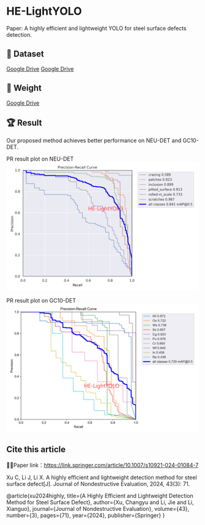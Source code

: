 # HE-LightYOLO   
Paper: A highly efficient and lightweight YOLO for steel surface defects detection.

## :open_file_folder: Dataset
[Google Drive](https://drive.google.com/drive/folders/1il-h-ijcIpq4LUIcwOvegy7BqeBCabf9?usp=drive_link)
[Google Drive](https://drive.google.com/drive/folders/1A0UFpEhH_Wa98OvncSeX5IXnuCNOyF-J?usp=drive_link)

## :open_file_folder: Weight
[Google Drive](https://drive.google.com/drive/folders/1D2u82IgJvb5dgvbWSDDkixV1URJBTvRZ?usp=drive_link)

## :trophy: Result
Our proposed method achieves better performance on NEU-DET and GC10-DET.

PR result plot on NEU-DET
<img src="assets/PR_curve1.png">

PR result plot on GC10-DET
<img src="assets/PR_curve2.png">

## Cite this article

🔗🔗Paper link：https://link.springer.com/article/10.1007/s10921-024-01084-7

Xu C, Li J, Li X. A highly efficient and lightweight detection method for steel surface defect[J]. Journal of Nondestructive Evaluation, 2024, 43(3): 71.

@article{xu2024highly,
  title={A Highly Efficient and Lightweight Detection Method for Steel Surface Defect},
  author={Xu, Changyu and Li, Jie and Li, Xianguo},
  journal={Journal of Nondestructive Evaluation},
  volume={43},
  number={3},
  pages={71},
  year={2024},
  publisher={Springer}
}

